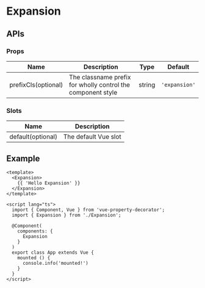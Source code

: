 # Expansion

## APIs

### Props
| Name | Description | Type | Default |
| --- | --- | --- | --- |
| prefixCls(optional) | The classname prefix for wholly control the component style | string | `'expansion'` | 

### Slots
| Name | Description |
| --- | --- |
| default(optional) | The default Vue slot |

## Example

```vue
<template>
  <Expansion>
    {{ 'Hello Expansion' }}
  </Expansion>
</template>

<script lang="ts">
  import { Component, Vue } from 'vue-property-decorator';
  import { Expansion } from './Expansion';

  @Component(
    components: {
      Expansion
    }
  )
  export class App extends Vue {
    mounted () {
      console.info('mounted!')
    }
  }
</script>
```

